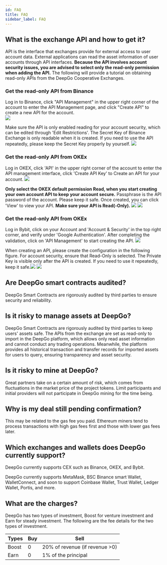 ```yaml
---
id: FAQ
title: FAQ
sidebar_label: FAQ
---
```


## What is the exchange API and how to get it?
API is the interface that exchanges provide for external access to user account data. External applications can read the asset information of user accounts through API interfaces. **Because the API involves account security issues, you are advised to select only the read-only permission when adding the API.** The following will provide a tutorial on obtaining read-only APIs from the DeepGo Cooperative Exchanges.
### Get the read-only API from Binance
Log in to Binance, click "API Management" in the upper right corner of the account to enter the API Management page, and click "Create API" to create a new API for the account.  
![](/img/Binance_API_1.png)

Make sure the API is only enabled reading  for your account security, which can be edited through 'Edit Restrictions'. The Secret Key of Binance Exchange is only readable when it is created. If you need to use the API repeatedly, please keep the Secret Key properly by yourself.
![](/img/Binance_API_2.png)
### Get the read-only API from OKEx
Log in OKEX, click 'API' in the upper right corner of the account to enter the API management interface, click 'Create API Key' to Create an API for your account.
![](/img/OKEx_API_1.png)

**Only select the OKEX default permission Read, when you start creating your own account API to keep your account secure.** Passphrase is the API password of the account. Please keep it safe. Once created, you can click 'View' to view your API. **Make sure your API is Read(-Only).**
![](/img/OKEx_API_2.png)
![](/img/OKEx_API_3.png)
### Get the read-only API from OKEx
Log in Bybit, click on your Account and 'Account & Security' in the top right corner, and verify under 'Google Authentication'. After completing the validation, click on 'API Management' to start creating the API.
![](/img/Bybit_API_1.png)

When creating an API, please create the configuration in the following figure. For account security, ensure that Read-Only is selected. The Private Key is visible only after the API is created. If you need to use it repeatedly, keep it safe.![](/img/Bybit_API_2.png)
![](/img/Bybit_API_3.png)
## Are DeepGo smart contracts audited? 
DeepGo Smart Contracts are rigorously audited by third parties to ensure security and reliability.
## Is it risky to manage assets at DeepGo?
DeepGo Smart Contracts are rigorously audited by third parties to keep users' assets safe. The APIs  from the exchange are set as read-only to import in the DeepGo platform, which allows only read asset information and cannot conduct any trading operations. Meanwhile, the platform provides all historical transaction and transfer records for imported assets for users to query, ensuring transparency and asset security.
## Is it risky to mine at DeepGo?
Great partners take on a certain amount of risk, which comes from fluctuations in the market price of the project tokens. Limit participants and initial providers will not participate in DeepGo mining for the time being.
## Why is my deal still pending confirmation?
This may be related to the gas fee you paid. Ethereum miners tend to process transactions with high gas fees first and those with lower gas fees later.
## Which exchanges and wallets does DeepGo currently support?
DeepGo currently supports CEX such as Binance, OKEX, and Bybit.

DeepGo currently supports MetaMask, BSC Binance smart Wallet, WalletConnect, and soon to support Coinbase Wallet, Trust Wallet, Ledger Wallet, Portis, and more.
## What are the charges?
DeepGo has two types of investment, Boost for venture investment and Earn for steady investment. The following are the fee details for the two types of investment.

| Types | Buy | Sell |
| --- | --- | --- |
| Boost | 0 | 20% of revenue (if revenue >0) |
| Earn | 0 | 1% of the principal |


